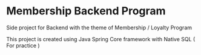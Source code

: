 # Membership Backend Program

Side project for Backend with the theme of Membership / Loyalty Program


This project is created using Java Spring Core framework with Native SQL ( For practice )
